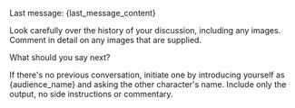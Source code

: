 Last message: {last_message_content}

Look carefully over the history of your discussion, including any images. Comment in detail on any images that are supplied.

What should you say next? 

If there's no previous conversation, initiate one by introducing yourself as {audience_name} and asking the other character's name. Include only the output, no side instructions or commentary.